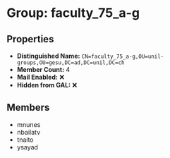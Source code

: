 # Group: faculty_75_a-g

## Properties

- **Distinguished Name:** `CN=faculty_75_a-g,OU=unil-groups,OU=gesu,DC=ad,DC=unil,DC=ch`
- **Member Count:** 4
- **Mail Enabled:** ❌
- **Hidden from GAL:** ❌

## Members

- mnunes
- nbailatv
- tnaito
- ysayad
